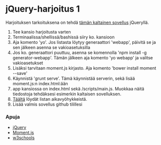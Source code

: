 # jQuery-harjoitus 1
Harjoituksen tarkoituksena on tehdä [tämän kaltainen sovellus](http://users.metropolia.fi/~ilkkamtk/DJAKK/jQuery1/) jQueryllä.

1. Tee kansio harjoitusta varten
2. Terminaalissa/shellissä/bashissä siiry ko. kansioon
3. Aja komento 'yo'. Jos listasta löytyy generaattori 'webapp', päivitä se ja sen jälkeen asenna se vakioasetuksilla
4. Jos ko. generaattori puuttuu, asenna se komennolla 'npm install -g generator-webapp'. Tämän jälkeen aja komento 'yo webapp' ja valitse vakioasetukset
5. Lisäksi tarvitaan moment.js kirjasto. Aja komento 'bower install moment --save'
6. Käynnistä 'grunt serve'. Tämä käynnistää serverin, sekä lisää moment.js:n index.html:ään
7. app kansiossa on index.html sekä /scripts/main.js. Muokkaa näitä tiedostoja tehdäksesi esimerkin kaltaisen sovelluksen.
8. [Täältä](http://www.freeformatter.com/time-zone-list-html-select.html) löydät listan aikavyöhykkeistä.
9. Lisää valmis sovellus github tilillesi

### Apuja
* [jQuery](https://jquery.com/)
* [Moment.js](http://momentjs.com)
* [w3schools](http://www.w3schools.com/js/js_timing.asp)
